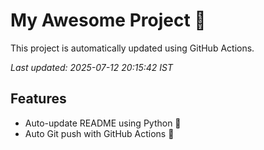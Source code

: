 # My Awesome Project 🚀

This project is automatically updated using GitHub Actions.

_Last updated: 2025-07-12 20:15:42 IST_

## Features
- Auto-update README using Python 🐍
- Auto Git push with GitHub Actions 🤖

